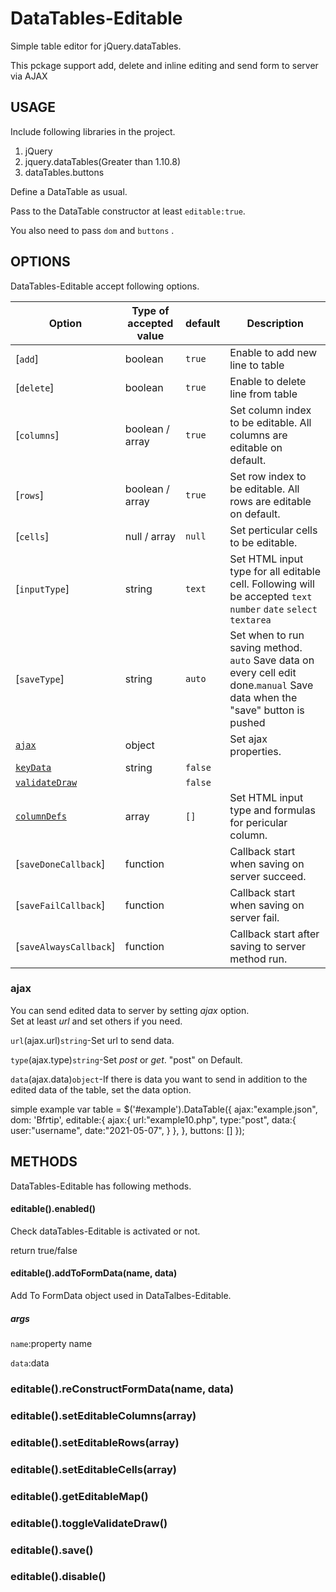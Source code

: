 # DataTables-Editable
Simple table editor for jQuery.dataTables.

This pckage support add, delete and inline editing and send form to server via AJAX

## USAGE
Include following libraries in the project.

1. jQuery
2. jquery.dataTables(Greater than 1.10.8)
3. dataTables.buttons

Define a DataTable as usual.

Pass to the DataTable constructor at least `editable:true`.

You also need to pass `dom` and  `buttons` .

## OPTIONS
DataTables-Editable accept following options.

| Option | Type of accepted value | default | Description |
| --- | --- | --- | --- |
| [`add`] | boolean | `true` | Enable to add new line to table |
| [`delete`] | boolean | `true` | Enable to delete line from table |
| [`columns`] | boolean / array | `true` | Set column index to be editable. All columns are editable on default. |
| [`rows`] | boolean / array  | `true` | Set row index to be editable. All rows are editable on default. |
| [`cells`] | null / array | `null` | Set perticular cells to be editable. |
| [`inputType`] | string | `text` | Set HTML input type for all editable cell. Following will be accepted `text` `number` `date` `select` `textarea` |
| [`saveType`] | string | `auto` | Set when to run saving method. `auto` Save data on every cell edit done.`manual` Save data when the "save" button is pushed |
| [`ajax`](#ajax) | object | | Set ajax properties. |
| [`keyData`](#keyData) | string | `false` | |
| [`validateDraw`](#validateDraw) | | `false` | |
| [`columnDefs`](#columnDefs) | array | `[]` | Set HTML input type and formulas for pericular column.|
| [`saveDoneCallback`] | function | | Callback start when saving on server succeed. |
| [`saveFailCallback`] | function | | Callback start when saving on server fail. |
| [`saveAlwaysCallback`] | function | | Callback start after saving to server method run. |

### ajax

You can send edited data to server by setting _ajax_ option.  
Set at least _url_ and set others if you need.  

`url`(ajax.url)`string`-Set url to send data.

`type`(ajax.type)`string`-Set _post_ or _get_. "post" on Default.

`data`(ajax.data)`object`-If there is data you want to send in addition to the edited data of the table, set the data option.  

simple example
    var table = $('#example').DataTable({
        ajax:"example.json",
        dom: 'Bfrtip',
        editable:{
            ajax:{
                url:"example10.php",
                type:"post",
                data:{
                    user:"username",
                    date:"2021-05-07",
                }
            },
        },
        buttons: []
    });

## METHODS
DataTables-Editable has following methods.

#### editable().enabled()
Check dataTables-Editable is activated or not.

return true/false

#### editable().addToFormData(name, data)
Add To FormData object used in DataTalbes-Editable.

##### args  
`name`:property name

`data`:data

### editable().reConstructFormData(name, data)

### editable().setEditableColumns(array)
### editable().setEditableRows(array)
### editable().setEditableCells(array)
### editable().getEditableMap()

### editable().toggleValidateDraw()
### editable().save()

### editable().disable()
